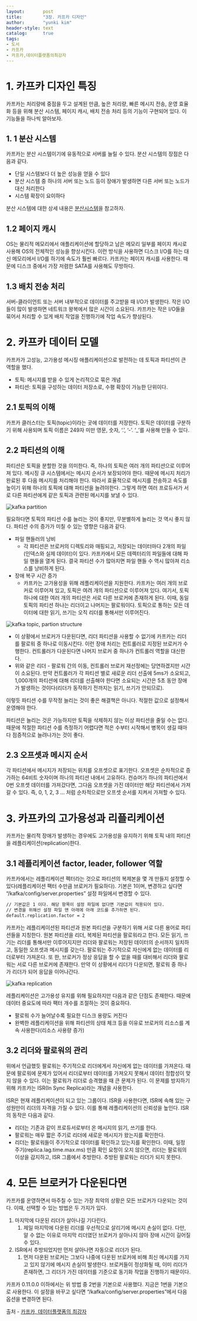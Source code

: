 ```yaml
---
layout:       post
title:        "3장. 카프카 디자인"
author:       "yunki kim"
header-style: text
catalog:      true
tags:
- 도서
- 카프카
- 카프카,데이터플랫폼의최강자
---
```


# 1. 카프카 디자인 특징

카프카는 처리량에 중점을 두고 설계된 만큼, 높은 처리량, 빠른 메시지 전송, 운영 효율화 등을 위해 분산 시스템, 페이지 캐시, 배치 전송 처리 등의 기능이 구현되어 있다. 이 기능들을 하나씩 알아보자.

## 1. 1 분산 시스템

카프카는 분산 시스템이기에 유동적으로 서버를 늘릴 수 있다. 분산 시스템의 장점은 다음과 같다.

- 단일 시스템보다 더 높은 성능을 얻을 수 있다
- 분산 시스템 중 하나의 서버 또는 노드 등이 장애가 발생하면 다른 서버 또는 노드가 대신 처리한다
- 시스템 확장이 요이하다

분산 시스템에 대한 상세 내용은 [분산시스템](https://www.skullkim-dev.com/2023/08/21/distributed-system/)을 참고하자.

## 1.2 페이지 캐시

OS는 물리적 메모리에서 애플리케이션에 할당하고 남은 메모리 일부를 페이지 캐시로 사용해 OS의 전체적인 성능을 향상시킨다. 이런 방식을 사용하면 디스크 I/O를 하는 대신 메모리에서 I/O를 하기에 속도가 훨씬 빠르다. 카프카는 페이지 캐시를 사용한다. 때문에 디스크 중에서 가장 저렴한 SATA를 사용해도 무방하다.

## 1.3 배치 전송 처리

서버-클라이언트 또는 서버 내부적으로 데이터를 주고받을 때 I/O가 발생한다. 작은 I/O들이 많이 발생하면 네트워크 왕복에서 많은 시간이 소요된다. 카프카는 작은 I/O들을 묶어서 처리할 수 있게 배치 작업을 진행하기에 작업 속도가 향상된다.

# 2. 카프카 데이터 모델

카프카가 고성능, 고가용성 메시징 애플리케이션으로 발전하는 데 토픽과 파티션이 큰 역할을 했다.

- 토픽: 메시지를 받을 수 있게 논리적으로 묶은 개념
- 파티션: 토픽을 구성하는 데이터 저장소로, 수평 확장이 가능한 단위이다.

## 2.1 토픽의 이해

카프카 클러스터는 토픽(topic)이라는 곳에 데이터를 저장한다. 토픽은 데이터를 구분하기 위해 사용되며 토픽 이름은 249자 미만 영문, 숫자, ‘.’, ‘-’. ‘_’를 사용해 만들 수 있다.

## 2.2 파티션의 이해

파티션은 토픽을 분할한 것을 의미한다. 즉, 하나의 토픽은 여러 개의 파티션으로 이루어져 있다. 메시징 큐 시스템에서는 메시지 순서가 보장되어야 한다. 때문에 메시지 처리가 완료된 후 다음 메시지를 처리해야 한다. 따라서 효율적으로 메시지를 전송하고 속도를 높이기 위해 하나의 토픽에 대해 파티션을 늘려야한다. 그렇게 하면 여러 프로듀서가 서로 다른 파티션에게 같은 토픽과 관련된 메시지를 보낼 수 있다.

![kafka partition](/img/2024-02-05-kafka-dataplatform2/img.png)

필요하다면 토픽의 파티션 수를 늘리는 것이 좋지만, 무분별하게 늘리는 것 역시 좋지 않다. 파티션 수의 증가가 미칠 수 있는 영향은 다음과 같다.

- 파일 핸들러의 낭비
    - 각 파티션은 브로커의 디렉토리와 매핑되고, 저장되는 데이터마다 2개의 파일(인덱스와 실제 데이터)이 있다. 카프카에서 모든 데렉터리의 파일들에 대해 파일 핸들을 열게 된다. 결국 파티션 수가 많아지면 파일 핸들 수 역시 많아져 리소스를 낭비하게 된다.
- 장애 복구 시간 증가
    - 카프카는 고가용성을 위해 레플리케이션을 지원한다. 카프카는 여러 개의 브로커로 이루어져 있고, 토픽은 여려 개의 파티션으로 이루어져 있다. 여기서, 토픽 하나에 대한 여러 개의 파티션은 서로 다른 브로커에 존재하게 된다. 이때, 동일 토픽의 파티션 하나는 리더이고 나머지는 팔로워이다. 토픽으로 통하는 모든 데이터에 대한 읽기, 쓰기는 오직 리더를 통해서만 이루어진다.

![kafka topic, partion structure](/img/2024-02-05-kafka-dataplatform2/img1.png)
- 이 상황에서 브로커가 다운된다면, 리더 파티션을 사용할 수 없기에 카프카는 리더를 팔로워 중 하나로 이동시킨다. 이런 장애 처리는 컨트롤러로 지정된 브로커가 수행한다. 컨트롤러가 다운된다면 나머지 브로커 중 하나가 컨트롤러 역할을 대신한다.
- 위와 같은 리더 - 팔로워 간의 이동, 컨트롤러 브로커 재선정에는 당연하겠지만 시간이 소요된다. 만약 컨트롤러가 각 파티션 별로 새로운 리더 선출에 5ms가 소요되고, 1,000개의 파티션에 대해 리더를 선출해야 한다면 소요되는 시간은 5초 동안 장애가 발생하는 것이다(리더가 동작하기 전까지는 읽기, 쓰기가 안되므로).

이렇듯 파티션 수를 무작정 늘리는 것이 좋은 해결책은 아니다. 적절한 값으로 설정해서 운영해야 한다.

파티션은 늘리는 것은 가능하지만 토픽을 삭제하지 않는 이상 파티션을 줄일 수는 없다. 때문에 적절한 파티션 수를 측정하기 어렵다면 적은 수부터 시작해서 병목이 생길 때마다 점증적으로 늘려나가는 것이 좋다. 

## 2.3 오프셋과 메시지 순서

각 파티션에서 메시지가 저장되는 위치를 오프셋으로 표기한다. 오프셋은 순차적으로 증가하는 64비트 숫자이며 하나의 파티션 내에서 고유하다. 컨슈머가 하나의 파티션에서 0번 오프셋 데이터를 가져갔다면, 그다음 오프셋을 가진 데이터만 해당 파티션에서 가져갈 수 있다. 즉, 0, 1, 2, 3 … 처럼 순차적으로만 오프셋 순서를 지켜서 가져할 수 있다.

# 3. 카프카의 고가용성과 리플리케이션

카프카는 물리적 장애가 발생하는 경우에도 고가용성을 유지하기 위해 토픽 내의 파티션을 레플리케이션(replication)한다.

## 3.1 레플리케이션 factor, leader, follower 역할

카프카에서는 레플리케이션 펙터라는 것으로 파티션의 복제본을 몇 개 만들지 설정할 수 있다(레플리케이션 팩터 수만큼 브로커가 필요하다). 기본은 1이며, 변경하고 싶다면 “/kafka/config/server.properties” 설정 파일에서 변경할 수 있다.

```bash
// 기본값은 1 이다. 해당 항목이 설정 파일에 없다면 기본값이 적용되어 있다.
// 변경을 위해선 설정 파일 맨 아래에 아래 코드를 추가하면 된다. 
default.replication.factor = 2
```

카프카는 레플리케이션된 파티션과 원본 파티션을 구분하기 위해 서로 다른 용어로 파티션들을 지칭한다. 원본 파티션을 리더, 복제된 파티션을 팔로워라고 한다. 모든 읽기, 쓰기는 리더를 통해서만 이루어지지만 리더와 팔로워는 저장된 데이터의 순서까지 일치하고, 동일한 오프셋과 메시지를 갖는다. 팔로워는 주기적으로 자신에게 없는 데이터를 리더로부터 가져온다. 또 한, 브로커가 정상 응답을 할 수 없을 때를 대비해서 리더와 팔로워는 서로 다른 브로커에 존재한다. 만약 이 상황에서 리더가 다운되면, 팔로워 중 하나가 리더가 되어 응답을 이어나간다.

![kafka replication](/img/2024-02-05-kafka-dataplatform2/img2.png)

레플리케이션은 고가용성 유지를 위해 필요하지만 다음과 같은 단점도 존재한다. 때문에 데이터 중요도에 따라 팩터 개수를 조절하는 것이 중요하다.

- 팔로워 수가 늘어날수록 필요한 디스크 용량도 커진다
- 완벽한 레플리케이션을 위해 파티션의 상태 체크 등을 이유로 브로커의 리소스를 계속 사용한다(리소스 사용량 증가)

## 3.2 리더와 팔로워의 관리

위에서 언급했듯 팔로워는 주기적으로 리더에게서 자신에게 없는 데이터를 가져온다. 때문에 팔로워에 문제가 있어서 리더로부터 데이터를 가져오지 못해서 데이터 정합성이 맞지 않을 수 있다. 이는 팔로워가 리더로 승격했을 때 큰 문제가 된다. 이 문제를 방지하기 위해 카프카는 ISR(In Sync Replica)라는 개념을 사용한다. 

ISR은 현재 레플리케이션이 되고 있는 그룹이다. ISR을 사용한다면, ISR에 속해 있는 구성원만이 리더의 자격을 가질 수 있다. 이를 통해 레플리케이션의 신뢰성을 높인다. ISR의 동작은 다음과 같다.

- 리더는 기존과 같이 프로듀서로부터 온 메시지의 읽기, 쓰기를 한다.
- 팔로워는 매우 짧은 주기로 리더에 새로운 메시지가 왔는지를 확인한다.
- 리더는 팔로워들이 주기적으로 데이터를 확인하고 있는지를 확인한다. 이때, 일정 주기(replica.lag.time.max.ms) 만큼 확인 요청이 오지 않으면, 리더는 팔로워의 이상을 감지하고, ISR 그룹에서 추방한다. 추방된 팔로워는 리더가 되지 못한다.

# 4. 모든 브로커가 다운된다면

카프카를 운영하면서 마주칠 수 있는 가장 최악의 상황은 모든 브로커가 다운되는 것이다. 이때, 선택할 수 있는 방법은 두 가지가 있다.

1. 마지막에 다운된 리더가 살아나길 기다린다.
    1. 제일 마지막에 다운된 리더를 우선적으로 살리기에 메시지 손실이 없다. 다만, 알 수 없는 이유로 마지막 리더였던 브로커가 살아나지 않아 장애 시간이 길어질 수 있다.
2. ISR에서 추방되었지만 먼저 살아나면 자동으로 리더가 된다.
    1. 먼저 다운된 브로커는 그보다 나중에 다운된 브로커에 비해 최신 메시지를 가지고 있지 않기에 메시지 손실이 발생한다. 브로커들이 정상화될 때, 이미 리더가 존재하면, 그 리더가 가진 데이터를 기준으로 동기화 작업을 진행하기 때문이다.

카프카 0.11.0.0 이하에서는 위 방법 중 2번을 기본으로 사용했다. 지금은 1번을 기본으로 사용한다. 이 설정을 바꾸고 싶다면 “/kafka/config/server.properties”에서 다음 옵션을 변경하면 된다.

출처 - [카프카, 데이터플랫폼의 최강자](https://product.kyobobook.co.kr/detail/S000001973303)